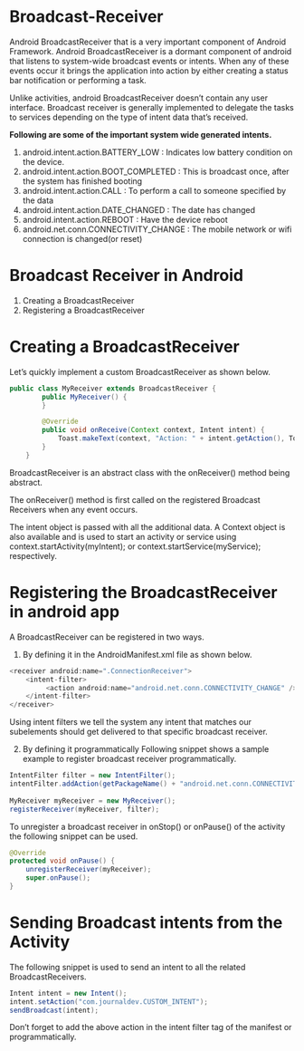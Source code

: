 # Broadcast-Receiver
Android BroadcastReceiver that is a very important component of Android Framework. Android BroadcastReceiver is a dormant component of android that listens to system-wide broadcast events or intents.
When any of these events occur it brings the application into action by either creating a status bar notification or performing a task.
 
Unlike activities, android BroadcastReceiver doesn’t contain any user interface. Broadcast receiver is generally implemented to delegate the tasks to services depending on the type of intent data that’s received.

**Following are some of the important system wide generated intents.**

1. android.intent.action.BATTERY_LOW : Indicates low battery condition on the device.
2. android.intent.action.BOOT_COMPLETED : This is broadcast once, after the system has finished booting
3. android.intent.action.CALL : To perform a call to someone specified by the data
4. android.intent.action.DATE_CHANGED : The date has changed
5. android.intent.action.REBOOT : Have the device reboot
6. android.net.conn.CONNECTIVITY_CHANGE : The mobile network or wifi connection is changed(or reset)

# Broadcast Receiver in Android
1. Creating a BroadcastReceiver
2. Registering a BroadcastReceiver

# Creating a BroadcastReceiver
Let’s quickly implement a custom BroadcastReceiver as shown below.

``` java
public class MyReceiver extends BroadcastReceiver {
        public MyReceiver() {
        }

        @Override
        public void onReceive(Context context, Intent intent) {
            Toast.makeText(context, "Action: " + intent.getAction(), Toast.LENGTH_SHORT).show();
        }
    }
```

BroadcastReceiver is an abstract class with the onReceiver() method being abstract.

The onReceiver() method is first called on the registered Broadcast Receivers when any event occurs.

The intent object is passed with all the additional data. A Context object is also available and is used to start an activity or service using context.startActivity(myIntent); or context.startService(myService); respectively.

# Registering the BroadcastReceiver in android app
A BroadcastReceiver can be registered in two ways.
1. By defining it in the AndroidManifest.xml file as shown below.

```java
<receiver android:name=".ConnectionReceiver">
    <intent-filter>
         <action android:name="android.net.conn.CONNECTIVITY_CHANGE" />
    </intent-filter>
</receiver>
```

Using intent filters we tell the system any intent that matches our subelements should get delivered to that specific broadcast receiver.

2. By defining it programmatically
Following snippet shows a sample example to register broadcast receiver programmatically.

```java
IntentFilter filter = new IntentFilter();
intentFilter.addAction(getPackageName() + "android.net.conn.CONNECTIVITY_CHANGE");
 
MyReceiver myReceiver = new MyReceiver();
registerReceiver(myReceiver, filter);
```

To unregister a broadcast receiver in onStop() or onPause() of the activity the following snippet can be used.

```java
@Override
protected void onPause() {
    unregisterReceiver(myReceiver);
    super.onPause();
}
```

# Sending Broadcast intents from the Activity
The following snippet is used to send an intent to all the related BroadcastReceivers.
```java
Intent intent = new Intent();
intent.setAction("com.journaldev.CUSTOM_INTENT");
sendBroadcast(intent);
```

Don’t forget to add the above action in the intent filter tag of the manifest or programmatically.
